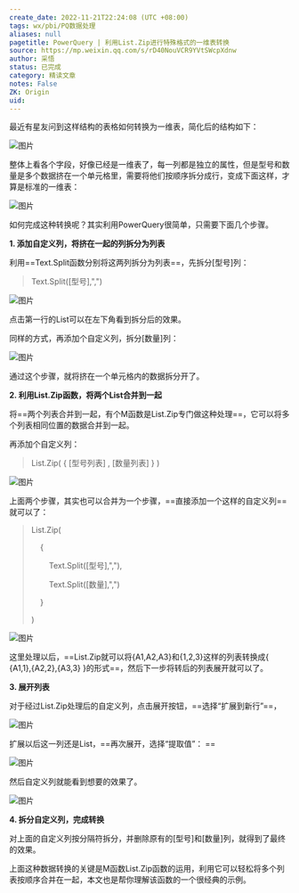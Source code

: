 ```yaml
---
create_date: 2022-11-21T22:24:08 (UTC +08:00)
tags: wx/pbi/PQ数据处理 
aliases: null
pagetitle: PowerQuery | 利用List.Zip进行特殊格式的一维表转换
source: https://mp.weixin.qq.com/s/rD40NouVCR9YVtSWcpXdnw
author: 采悟
status: 已完成
category: 精读文章
notes: False
ZK: Origin
uid: 
---
```


最近有星友问到这样结构的表格如何转换为一维表，简化后的结构如下：  

![图片](https://mmbiz.qpic.cn/mmbiz_png/aHEbZtANQJNcvQHNop91TA2ZqeWW6icRy4sxwtxkyfekxjiaWOyesZAEcXlJmoCtc1FodkVPiaZsCojw1D9I1e4KQ/640?wx_fmt=png&wxfrom=5&wx_lazy=1&wx_co=1)

整体上看各个字段，好像已经是一维表了，每一列都是独立的属性，但是型号和数量是多个数据挤在一个单元格里，需要将他们按顺序拆分成行，变成下面这样，才算是标准的一维表：

![图片](https://mmbiz.qpic.cn/mmbiz_png/aHEbZtANQJNcvQHNop91TA2ZqeWW6icRyeKtMYhcw46lXOCZMwPuficBqyLaTfbdAibGbxrjteyfchYFsWUqicNEbQ/640?wx_fmt=png&wxfrom=5&wx_lazy=1&wx_co=1)

如何完成这种转换呢？其实利用PowerQuery很简单，只需要下面几个步骤。  

**1\. 添加自定义列，将挤在一起的列拆分为列表**

利用==Text.Split函数分别将这两列拆分为列表==，先拆分\[型号\]列：

> Text.Split(\[型号\],",")

![图片](https://mmbiz.qpic.cn/mmbiz_png/aHEbZtANQJNcvQHNop91TA2ZqeWW6icRyTiaQmU4L0jj4XPWWiadQHvFHVhvYSAcj739EPKdzBYic5z1OtLeEic5Ejw/640?wx_fmt=png&wxfrom=5&wx_lazy=1&wx_co=1)

点击第一行的List可以在左下角看到拆分后的效果。

同样的方式，再添加个自定义列，拆分\[数量\]列：

![图片](https://mmbiz.qpic.cn/mmbiz_png/aHEbZtANQJNcvQHNop91TA2ZqeWW6icRy5wnqQ0TmfiaYBl6VTFbTF65iaEFnLyFaPmcHfJfrVicmm2gibuZsc5xichg/640?wx_fmt=png&wxfrom=5&wx_lazy=1&wx_co=1)

通过这个步骤，就将挤在一个单元格内的数据拆分开了。

**2\. 利用List.Zip函数，将两个List合并到一起**

将==两个列表合并到一起，有个M函数是List.Zip专门做这种处理==，它可以将多个列表相同位置的数据合并到一起。

再添加个自定义列：  

> List.Zip( { \[型号列表\] , \[数量列表\] } )

![图片](https://mmbiz.qpic.cn/mmbiz_png/aHEbZtANQJNcvQHNop91TA2ZqeWW6icRyezRBunicZhgSwypJgvS3540oJgHxla9FNLl3CrHhWbjEb6wmCzz9DmQ/640?wx_fmt=png&wxfrom=5&wx_lazy=1&wx_co=1)

上面两个步骤，其实也可以合并为一个步骤，==直接添加一个这样的自定义列==就可以了：  

> List.Zip(
> 
>     {
> 
>         Text.Split(\[型号\],","),
> 
>         Text.Split(\[数量\],",")
> 
>     }
> 
> )

![图片](https://mmbiz.qpic.cn/mmbiz_png/aHEbZtANQJNcvQHNop91TA2ZqeWW6icRyeYfcRiapdvYibEeeQDGxl07Piagiced3vg9mZYw4FRANazkpdjov0WvPdQ/640?wx_fmt=png&wxfrom=5&wx_lazy=1&wx_co=1)

这里处理以后，==List.Zip就可以将{A1,A2,A3}和{1,2,3}这样的列表转换成{ {A1,1},{A2,2},{A3,3} }的形式==，然后下一步将转后的列表展开就可以了。

**3\. 展开列表**

对于经过List.Zip处理后的自定义列，点击展开按钮，==选择“扩展到新行”==，  

![图片](https://mmbiz.qpic.cn/mmbiz_png/aHEbZtANQJNcvQHNop91TA2ZqeWW6icRyrNd5pM6vGwQX6M88m4JHGFAgC4CKxa8Ngpo8DibMEVv1qhib4R04wibcQ/640?wx_fmt=png&wxfrom=5&wx_lazy=1&wx_co=1)

扩展以后这一列还是List，==再次展开，选择“提取值”：  ==

![图片](https://mmbiz.qpic.cn/mmbiz_png/aHEbZtANQJNcvQHNop91TA2ZqeWW6icRyibgoCYkicxjZddOTprf7p6hFne4leAibexdqd40B30K5HVFJpFQm32mbg/640?wx_fmt=png&wxfrom=5&wx_lazy=1&wx_co=1)

然后自定义列就能看到想要的效果了。

![图片](https://mmbiz.qpic.cn/mmbiz_png/aHEbZtANQJNcvQHNop91TA2ZqeWW6icRySh9orW8pOq8h23hAnY4cKTyBiaoCXtYBdAicyaH9OY5a35ek7zodLvpg/640?wx_fmt=png&wxfrom=5&wx_lazy=1&wx_co=1)

**4\. 拆分自定义列，完成转换**

对上面的自定义列按分隔符拆分，并删除原有的\[型号\]和\[数量\]列，就得到了最终的效果。

上面这种数据转换的关键是M函数List.Zip函数的运用，利用它可以轻松将多个列表按顺序合并在一起，本文也是帮你理解该函数的一个很经典的示例。
